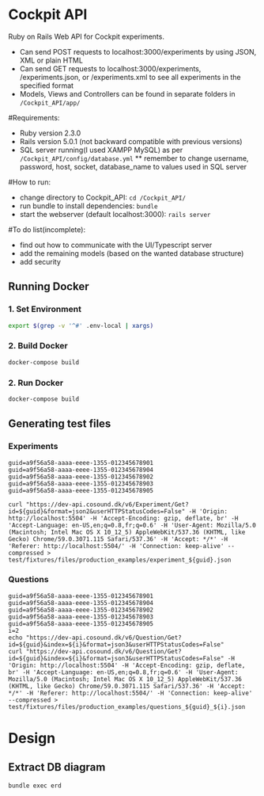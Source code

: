 # Cockpit API
Ruby on Rails Web API for Cockpit experiments. 
- Can send POST requests to localhost:3000/experiments by using JSON, XML or plain HTML
- Can send GET requests to localhost:3000/experiments, /experiments.json, or /experiments.xml to see all experiments in the specified format
- Models, Views and Controllers can be found in separate folders in `/Cockpit_API/app/`

#Requirements:
- Ruby version 2.3.0
- Rails version 5.0.1 (not backward compatible with previous versions)
- SQL server running(I used XAMPP MySQL) as per `/Cockpit_API/config/database.yml`
** remember to change username, password, host, socket, database_name to values used in SQL server

#How to run:
- change directory to Cockpit_API: `cd /Cockpit_API/`
- run bundle to install dependencies: `bundle`
- start the webserver (default localhost:3000): `rails server`

#To do list(incomplete):
- find out how to communicate with the UI/Typescript server
- add the remaining models (based on the wanted database structure)
- add security

## Running Docker

### 1. Set Environment

```bash
export $(grep -v '^#' .env-local | xargs)
```

### 2. Build Docker

```bash
docker-compose build
```

### 2. Run Docker

```bash
docker-compose build
```




## Generating test files


### Experiments

```
guid=a9f56a58-aaaa-eeee-1355-012345678901
guid=a9f56a58-aaaa-eeee-1355-012345678904
guid=a9f56a58-aaaa-eeee-1355-012345678902
guid=a9f56a58-aaaa-eeee-1355-012345678903
guid=a9f56a58-aaaa-eeee-1355-012345678905

curl "https://dev-api.cosound.dk/v6/Experiment/Get?id=${guid}&format=json2&userHTTPStatusCodes=False" -H 'Origin: http://localhost:5504' -H 'Accept-Encoding: gzip, deflate, br' -H 'Accept-Language: en-US,en;q=0.8,fr;q=0.6' -H 'User-Agent: Mozilla/5.0 (Macintosh; Intel Mac OS X 10_12_5) AppleWebKit/537.36 (KHTML, like Gecko) Chrome/59.0.3071.115 Safari/537.36' -H 'Accept: */*' -H 'Referer: http://localhost:5504/' -H 'Connection: keep-alive' --compressed > test/fixtures/files/production_examples/experiment_${guid}.json
```

### Questions

```
guid=a9f56a58-aaaa-eeee-1355-012345678901
guid=a9f56a58-aaaa-eeee-1355-012345678904
guid=a9f56a58-aaaa-eeee-1355-012345678902
guid=a9f56a58-aaaa-eeee-1355-012345678903
guid=a9f56a58-aaaa-eeee-1355-012345678905
i=2
echo "https://dev-api.cosound.dk/v6/Question/Get?id=${guid}&index=${i}&format=json3&userHTTPStatusCodes=False"
curl "https://dev-api.cosound.dk/v6/Question/Get?id=${guid}&index=${i}&format=json3&userHTTPStatusCodes=False" -H 'Origin: http://localhost:5504' -H 'Accept-Encoding: gzip, deflate, br' -H 'Accept-Language: en-US,en;q=0.8,fr;q=0.6' -H 'User-Agent: Mozilla/5.0 (Macintosh; Intel Mac OS X 10_12_5) AppleWebKit/537.36 (KHTML, like Gecko) Chrome/59.0.3071.115 Safari/537.36' -H 'Accept: */*' -H 'Referer: http://localhost:5504/' -H 'Connection: keep-alive' --compressed > test/fixtures/files/production_examples/questions_${guid}_${i}.json
```


# Design

## Extract DB diagram

```
bundle exec erd
```
